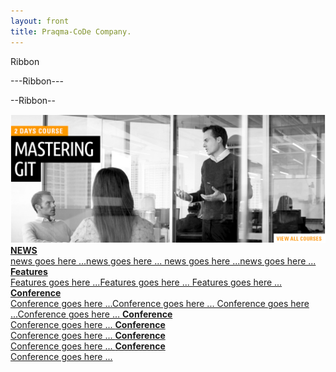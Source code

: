 ```yaml
---
layout: front
title: Praqma-CoDe Company.
---
```

<div class="main-view">

  <p id="tag-1">Ribbon</p>
  <p id="tag-2">---Ribbon---</p>
<p id="tag-3">--Ribbon--</p>

  <img id="large-view" src="/images/front.png" />
<!--div id="large-view">
  <img src="/images/front.jpg" />
<p>Ribbon</p>
  </div-->


<!--Small Pictures Panel Starts-->
<div class="small-view">

<a class="drop" style="background-image: url(/images/news-pic.png);" href="#">
<b>NEWS</b><br/>
news goes here ...news goes here ...
news goes here ...news goes here ...
</a>

<a class="drop" style="background-image: url(/images/features-pic.png);" href="#">
<b>Features</b><br/>
Features goes here ...Features goes here ...
Features goes here ...

</a>

<a class="drop" style="background-image: url(/images/conf-pic.png);" href="#">
<b>Conference</b><br/>
Conference goes here ...Conference goes here ...
Conference goes here ...Conference goes here ...
</a>

<a class="drop" style="background-image: url(/images/conf-pic.png);" href="#">
<b>Conference</b><br/>
Conference goes here ...
</a>

<a class="drop" style="background-image: url(/images/conf-pic.png);" href="#">
<b>Conference</b><br/>
Conference goes here ...
</a>

<a class="drop" style="background-image: url(/images/conf-pic.png);" href="#">
<b>Conference</b><br/>
Conference goes here ...
</a>

<a class="drop" style="background-image: url(/images/conf-pic.png);" href="#">
<b>Conference</b><br/>
Conference goes here ...
</a>

  </div>
<!--Small Pictures Panel Ends-->
</div>

